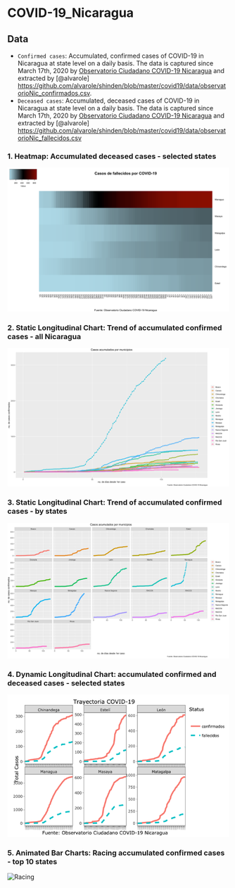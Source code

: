 # COVID-19_Nicaragua

## Data
- `Confirmed cases`: Accumulated, confirmed cases of COVID-19 in Nicaragua at state level on a daily basis. The data is captured since March 17th, 2020 by [Observatorio Ciudadano COVID-19 Nicaragua](https://observatorioni.org/) and extracted by [@alvarole] https://github.com/alvarole/shinden/blob/master/covid19/data/observatorioNic_confirmados.csv.
- `Deceased cases`: Accumulated, deceased cases of COVID-19 in Nicaragua at state level on a daily basis. The data is captured since March 17th, 2020 by [Observatorio Ciudadano COVID-19 Nicaragua](https://observatorioni.org/) and extracted by [@alvarole] https://github.com/alvarole/shinden/blob/master/covid19/data/observatorioNic_fallecidos.csv 

### 1. Heatmap: Accumulated deceased cases - selected states
![Heatmap](https://github.com/quinrod/COVID-19_Nicaragua/blob/master/mapa%20de%20calor.png)

### 2. Static Longitudinal Chart: Trend of accumulated confirmed cases - all Nicaragua
![All Nicaragua](https://github.com/quinrod/COVID-19_Nicaragua/blob/master/todos%20en%20una.png)

### 3. Static Longitudinal Chart: Trend of accumulated confirmed cases - by states
![By States](https://github.com/quinrod/COVID-19_Nicaragua/blob/master/por%20municipio.png)

### 4. Dynamic Longitudinal Chart: accumulated confirmed and deceased cases - selected states
![Dinamico](https://github.com/quinrod/COVID-19_Nicaragua/blob/master/dinamo.png)

### 5. Animated Bar Charts: Racing accumulated confirmed cases - top 10 states
![Racing](https://github.com/quinrod/COVID-19_Nicaragua/blob/master/covid19.gif)
